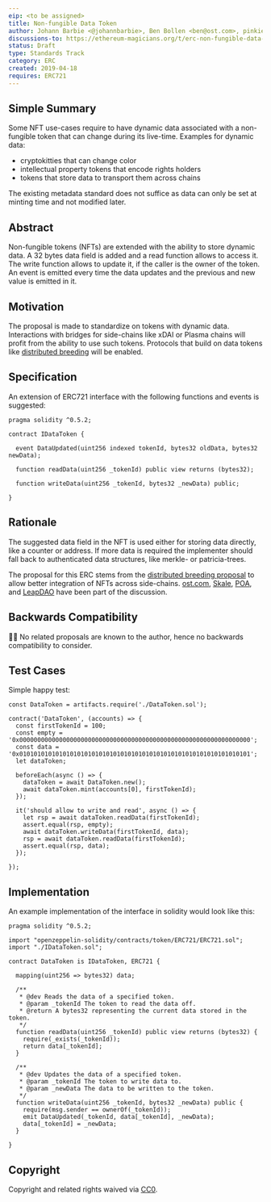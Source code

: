 ```yaml
---
eip: <to be assigned>
title: Non-fungible Data Token
author: Johann Barbie <@johannbarbie>, Ben Bollen <ben@ost.com>, pinkiebell <@pinkiebell>
discussions-to: https://ethereum-magicians.org/t/erc-non-fungible-data-token/3139
status: Draft
type: Standards Track
category: ERC
created: 2019-04-18
requires: ERC721
---
```


## Simple Summary

Some NFT use-cases require to have dynamic data associated with a non-fungible token that can change during its live-time. Examples for dynamic data:
- cryptokitties that can change color
- intellectual property tokens that encode rights holders
- tokens that store data to transport them across chains

The existing metadata standard does not suffice as data can only be set at minting time and not modified later.

## Abstract

Non-fungible tokens (NFTs) are extended with the ability to store dynamic data. A 32 bytes data field is added and a read function allows to access it. The write function allows to update it, if the caller is the owner of the token. An event is emitted every time the data updates and the previous and new value is emitted in it.

## Motivation

The proposal is made to standardize on tokens with dynamic data. Interactions with bridges for side-chains like xDAI or Plasma chains will profit from the ability to use such tokens. Protocols that build on data tokens like [distributed breeding](https://ethresear.ch/t/a-distributed-breeding-function/5264) will be enabled.

## Specification

An extension of ERC721 interface with the following functions and events is suggested:

```
pragma solidity ^0.5.2;

contract IDataToken {
  
  event DataUpdated(uint256 indexed tokenId, bytes32 oldData, bytes32 newData);

  function readData(uint256 _tokenId) public view returns (bytes32);

  function writeData(uint256 _tokenId, bytes32 _newData) public;

}
```

## Rationale

The suggested data field in the NFT is used either for storing data directly, like a counter or address. If more data is required the implementer should fall back to authenticated data structures, like merkle- or patricia-trees.

The proposal for this ERC stems from the [distributed breeding proposal](https://ethresear.ch/t/a-distributed-breeding-function/5264) to allow better integration of NFTs across side-chains. [ost.com](https://ost.com/), [Skale](https://skalelabs.com/), [POA](https://poa.network/), and [LeapDAO](https://leapdao.org/) have been part of the discussion.

## Backwards Compatibility

🤷‍♂️ No related proposals are known to the author, hence no backwards compatibility to consider.

## Test Cases

Simple happy test:

```
const DataToken = artifacts.require('./DataToken.sol');

contract('DataToken', (accounts) => {
  const firstTokenId = 100;
  const empty = '0x0000000000000000000000000000000000000000000000000000000000000000';
  const data = '0x0101010101010101010101010101010101010101010101010101010101010101';
  let dataToken;

  beforeEach(async () => {
    dataToken = await DataToken.new();
    await dataToken.mint(accounts[0], firstTokenId);
  });

  it('should allow to write and read', async () => {
    let rsp = await dataToken.readData(firstTokenId);
    assert.equal(rsp, empty);
    await dataToken.writeData(firstTokenId, data);
    rsp = await dataToken.readData(firstTokenId);
    assert.equal(rsp, data);
  });

});
```


## Implementation

An example implementation of the interface in solidity would look like this:

```
pragma solidity ^0.5.2;

import "openzeppelin-solidity/contracts/token/ERC721/ERC721.sol";
import "./IDataToken.sol";

contract DataToken is IDataToken, ERC721 {

  mapping(uint256 => bytes32) data;

  /**
   * @dev Reads the data of a specified token.
   * @param _tokenId The token to read the data off.
   * @return A bytes32 representing the current data stored in the token.
   */
  function readData(uint256 _tokenId) public view returns (bytes32) {
    require(_exists(_tokenId));
    return data[_tokenId];
  }

  /**
   * @dev Updates the data of a specified token.
   * @param _tokenId The token to write data to.
   * @param _newData The data to be written to the token.
   */
  function writeData(uint256 _tokenId, bytes32 _newData) public {
    require(msg.sender == ownerOf(_tokenId));
    emit DataUpdated(_tokenId, data[_tokenId], _newData);
    data[_tokenId] = _newData;
  }

}
```

## Copyright
Copyright and related rights waived via [CC0](https://creativecommons.org/publicdomain/zero/1.0/).
